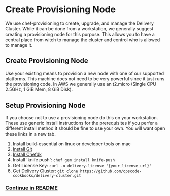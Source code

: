 # Create Provisioning Node
We use chef-provisioning to create, upgrade, and manage the Delivery Cluster. While it can be done from a workstation, we generally suggest creating a provisioning node for this purpose. This allows you to have a central place from witch to manage the cluster and control who is allowed to manage it.

## Create Provisioning Node
Use your existing means to provision a new node with one of our supported platforms. This machine does not need to be very powerful since it just runs the provisioning code. In AWS we generally use an t2.micro (Single CPU 2.5GHz, 1 GiB Mem, 8 GiB Disk).

## Setup Provisioning Node
If you choose not to use a provisioning node do this on your workstation. These use generic install instructions for the prerequisites if you perfer a different install method it should be fine to use your own. You will want open these links in a new tab.

1. Install build-essential on linux or developer tools on mac
2. [Install Git](http://git-scm.com/book/en/v2/Getting-Started-Installing-Git)
3. [Install Chefdk](https://downloads.chef.io/chef-dk/)
4. Install 'knife push': ```chef gem install knife-push```
4. Get License Key: ```curl -o delivery.license '{your_license_url}'```
5. Get Delivery Cluster: ```git clone https://github.com/opscode-cookbooks/delivery-cluster.git```

### [Continue in README](README.md)
